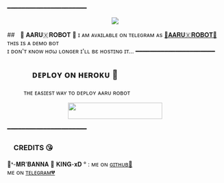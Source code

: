 
━━━━━━━━━━━━━━━━━━━━━━
<p align="center">
  <img src="https://telegra.ph/file/bfa7fee0f000cf8b4ffe6.jpg">
</p>

##ㅤ🖤 𝐀𝐀𝐑𝐔🇽 𝐑𝐎𝐁𝐎𝐓 🖤
ɪ ᴀᴍ ᴀᴠᴀɪʟᴀʙʟᴇ ᴏɴ ᴛᴇʟᴇɢʀᴀᴍ ᴀs [💞𝐀𝐀𝐑𝐔🇽 𝐑𝐎𝐁𝐎𝐓​💞](https://t.me/MISS_AARU_ROBOT)
ᴛʜɪs ɪs ᴀ ᴅᴇᴍᴏ ʙᴏᴛ <br> ɪ ᴅᴏɴ'ᴛ ᴋɴᴏᴡ нσω ʟᴏɴɢᴇʀ ɪ'ʟʟ вε ʜᴏsᴛɪɴɢ ɪᴛ​...
━━━━━━━━━━━━━━━━━━━━━━
## ㅤㅤㅤᴅᴇᴘʟᴏʏ ᴏɴ ʜᴇʀᴏᴋᴜ​ 🚀
ㅤㅤㅤᴛʜᴇ ᴇᴀsɪᴇsᴛ ᴡᴀʏ ᴛᴏ ᴅᴇᴘʟᴏʏ ᴀᴀʀᴜ ʀᴏʙᴏᴛ​
<p align="center"><a href="https://heroku.com/deploy?template=https://github.com/https://github.com/SATYA-OP/AaruRobot"> <img src="https://img.shields.io/badge/Deploy%20To%20Heroku-black?style=for-the-badge&logo=heroku" width="220" height="38.45"/></a></p>
 ━━━━━━━━━━━━━━━━━━━━━━

### ㅤCREDITS 😘

🖤❛-𝐌𝐑'𝐁𝐀𝐍𝐍𝐀 🚬 𝐊𝐈𝐍𝐆-𝐱𝐃 °  : ᴍᴇ ᴏɴ [ɢɪᴛʜᴜʙ💞](https://github.com/BANNA-XD143)ㅤㅤㅤㅤㅤㅤㅤㅤㅤㅤㅤㅤㅤㅤㅤㅤ ᴍᴇ ᴏɴ [ᴛᴇʟᴇɢʀᴀᴍ💔](https://telegram.me/BANNA_XD)
